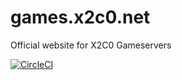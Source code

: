# games.x2c0.net
Official website for X2C0 Gameservers

[![CircleCI](https://circleci.com/gh/unixfy/games.x2c0.net.svg?style=svg)](https://circleci.com/gh/unixfy/games.x2c0.net)